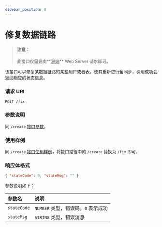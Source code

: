 ```yaml
---
sidebar_position: 8
---
```


# 修复数据链路

> #### 注意：
>
> 此接口仅需要向**<u>源端</u>** Web Server 请求即可。

该接口可以修复某数据链路的某些用户或者表，使其重新进行全同步，调用成功会返回相应的状态信息。

### 请求 URI

`POST /fix`

### 参数说明

同 `/create` [接口参数](./create/#create-params)。

### 使用样例

同 `/create` [接口使用样例](./create/#create-usage)，将接口路径中的 `/create` 替换为 `/fix` 即可。

### 响应体格式

```json
{ "stateCode": 0, "stateMsg": "" }
```

参数说明如下：

| 参数名      | 说明                                |
| :---------- | :---------------------------------- |
| `stateCode` | `NUMBER` 类型，错误码。`0` 表示成功 |
| `stateMsg`  | `STRING` 类型，错误消息             |
